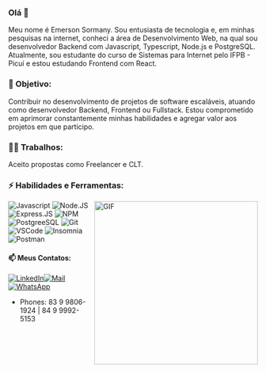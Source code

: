 ### Olá 👋
Meu nome é Emerson Sormany. Sou entusiasta de tecnologia e, em minhas pesquisas na internet, conheci a área de Desenvolvimento Web, na qual sou desenvolvedor Backend com Javascript, Typescript, Node.js e PostgreSQL. Atualmente, sou estudante do curso de Sistemas para Internet pelo IFPB - Picuí e estou estudando Frontend com React.

### 📍 Objetivo:
Contribuir no desenvolvimento de projetos de software escaláveis, atuando como desenvolvedor Backend, Frontend ou Fullstack. Estou comprometido em aprimorar constantemente minhas habilidades e agregar valor aos projetos em que participo.

### 👨‍💻 Trabalhos:
Aceito propostas como Freelancer e CLT.
 
### ⚡ Habilidades e Ferramentas: 

<a target="_blank" rel="noonpener noreferrer nofollow" href="https://github-readme-stats.vercel.app/api/top-langs/?username=EmerSormany&theme=dracula&hide_border=true&custom_title=Principais%20%Linguagens">
 <img align="right" alt="GIF" src="https://github-readme-stats.vercel.app/api/top-langs/?username=EmerSormany&theme=dracula&hide_border=true&custom_title=Principais%20%Linguagens" width="330px">
</a>

![Javascript](https://img.shields.io/badge/JavaScript-06171E?style=for-the-badge&logo=javascript&logoColor=F7DF1E)
![Node.JS](https://img.shields.io/badge/Node%20js-06171E?style=for-the-badge&logo=nodedotjs&logoColor=white)
![Express.JS](https://img.shields.io/badge/Express%20js-06171E?style=for-the-badge&logo=express&logoColor=white)
![NPM](https://img.shields.io/badge/npm-06171E?style=for-the-badge&logo=npm&logoColor=white)
![PostgreeSQL](https://img.shields.io/badge/PostgreSQL-06171E?style=for-the-badge&logo=postgresql&logoColor=white)
![Git](https://img.shields.io/badge/GIT-06171E?style=for-the-badge&logo=git&logoColor=white)
![VSCode](https://img.shields.io/badge/VSCode-06171E?style=for-the-badge&logo=visual%20studio%20code&logoColor=white)
![Insomnia](https://img.shields.io/badge/Insomnia-06171E?style=for-the-badge&logo=Insomnia&logoColor=whit)
![Postman](https://img.shields.io/badge/Postman-06171E?style=for-the-badge&logo=Postman&logoColor=white)




#### 📫 Meus Contatos: 
[![LinkedIn](https://img.shields.io/badge/LinkedIn-06171E?style=for-the-badge&logo=linkedin&logoColor=white)](https://www.linkedin.com/in/emersonsormany/)<a href="mailto:sormanyemerson@gmail.com">![Mail](https://img.shields.io/badge/Gmail-06171E?style=for-the-badge&logo=gmail&logoColor=white)</a>[![WhatsApp](https://img.shields.io/badge/WhatsApp-06171E?style=for-the-badge&logo=whatsapp&logoColor=white)](https://wa.me/5583998061924)  




 * Phones: 83 9 9806-1924 | 84 9 9992-5153





  
<!--![Principais Linguagens](https://github-readme-stats.vercel.app/api/top-langs/?username=EmerSormany&theme=dracula&hide_border=true&custom_title=Principais%20%Linguagens)
</p>



 



<!--
**EmerSormany/EmerSormany** is a ✨ _special_ ✨ repository because its `README.md` (this file) appears on your GitHub profile.

Here are some ideas to get you started:

- 🔭 I’m currently working on ...
- 🌱 I’m currently learning ...
- 👯 I’m looking to collaborate on ...
- 🤔 I’m looking for help with ...
- 💬 Ask me about ...
- 📫 How to reach me: ...
- 😄 Pronouns: ...
- ⚡ Fun fact: ...
-->
